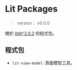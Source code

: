 Lit Packages
=======


> version： v0.0.0


關於 [lit@^2.0.2](https://lit.dev) 的程式包。



## 程式包


* `lit-view-model`: 頁面模型工具。


